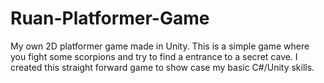 # Ruan-Platformer-Game
My own 2D platformer game made in Unity. This is a simple game where you fight some scorpions and try to find a entrance to a secret cave. I created this straight forward game to show case my basic C#/Unity skills.
